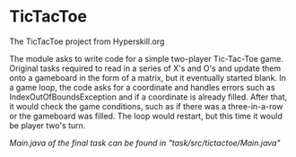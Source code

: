 # TicTacToe
The TicTacToe project from Hyperskill.org

The module asks to write code for a simple two-player Tic-Tac-Toe game. Original tasks required to read in a series of X's and O's and update them onto a gameboard in the form of a matrix, but it eventually started blank. In a game loop, the code asks for a coordinate and handles errors such as IndexOutOfBoundsException and if a coordinate is already filled. After that, it would check the game conditions, such as if there was a three-in-a-row or the gameboard was filled. The loop would restart, but this time it would be player two's turn.

*Main.java of the final task can be found in "task/src/tictactoe/Main.java"*

